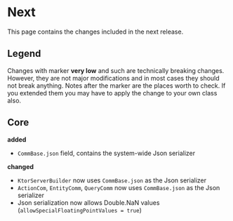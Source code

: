 # Next

This page contains the changes included in the next release.

## Legend

Changes with marker **very low** and such are technically breaking changes. However, they are
not major modifications and in most cases they should not break anything. Notes after the marker
are the places worth to check. If you extended them you may have to apply the change to your own class also.

## Core

**added**

* `CommBase.json` field, contains the system-wide Json serializer

**changed**

* `KtorServerBuilder` now uses `CommBase.json` as the Json serializer
* `ActionCom`, `EntityComm`, `QueryComm` now uses `CommBase.json` as the Json serializer
* Json serialization now allows Double.NaN values (`allowSpecialFloatingPointValues = true`)